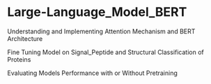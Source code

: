 # Large-Language_Model_BERT

Understanding and Implementing Attention Mechanism and BERT Architecture

Fine Tuning Model on Signal_Peptide and Structural Classification of Proteins

Evaluating Models Performance with or Without Pretraining

